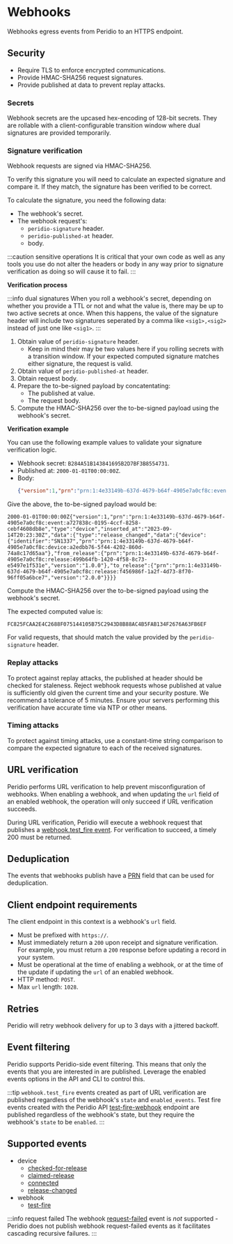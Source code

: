 # Webhooks

Webhooks egress events from Peridio to an HTTPS endpoint.

## Security

- Require TLS to enforce encrypted communications.
- Provide HMAC-SHA256 request signatures.
- Provide published at data to prevent replay attacks.

### Secrets

Webhook secrets are the upcased hex-encoding of 128-bit secrets. They are rollable with a client-configurable transition window where dual signatures are provided temporarily.

### Signature verification

Webhook requests are signed via HMAC-SHA256.

To verify this signature you will need to calculate an expected signature and compare it. If they match, the signature has been verified to be correct.

To calculate the signature, you need the following data:

- The webhook's secret.
- The webhook request's:
  - `peridio-signature` header.
  - `peridio-published-at` header.
  - body.

:::caution sensitive operations
It is critical that your own code as well as any tools you use do not alter the headers or body in any way prior to signature verification as doing so will cause it to fail.
:::

**Verification process**

:::info dual signatures
When you roll a webhook's secret, depending on whether you provide a TTL or not and what the value is, there may be up to two active secrets at once. When this happens, the value of the signature header will include two signatures seperated by a comma like `<sig1>,<sig2>` instead of just one like `<sig1>`.
:::

1. Obtain value of `peridio-signature` header.
    - Keep in mind their may be two values here if you rolling secrets with a transition window. If your expected computed signature matches either signature, the request is valid.
2. Obtain value of `peridio-published-at` header.
3. Obtain request body.
4. Prepare the to-be-signed payload by concatentating:
    - The published at value.
    - The request body.
5. Compute the HMAC-SHA256 over the to-be-signed payload using the webhook's secret.

**Verification example**

You can use the following example values to validate your signature verification logic.

- Webhook secret: `B284A51B143841695B2D7BF3B8554731`.
- Published at: `2000-01-01T00:00:00Z`.
- Body:
    ```json
    {"version":1,"prn":"prn:1:4e33149b-637d-4679-b64f-4905e7a0cf8c:event:a727838c-0195-4ccf-8258-cebf4608db8e","type":"device","inserted_at":"2023-09-14T20:23:30Z","data":{"type":"release_changed","data":{"device":{"identifier":"SN1337","prn":"prn:1:4e33149b-637d-4679-b64f-4905e7a0cf8c:device:a2edbb76-5f44-4202-860d-74a8c17d65aa"},"from_release":{"prn":"prn:1:4e33149b-637d-4679-b64f-4905e7a0cf8c:release:499b64fb-1420-4f58-8c73-e5497e1f531e","version":"1.0.0"},"to_release":{"prn":"prn:1:4e33149b-637d-4679-b64f-4905e7a0cf8c:release:f456986f-1a2f-4d73-8f70-96ff05a6bce7","version":"2.0.0"}}}}
    ```

Give the above, the to-be-signed payload would be:

```text
2000-01-01T00:00:00Z{"version":1,"prn":"prn:1:4e33149b-637d-4679-b64f-4905e7a0cf8c:event:a727838c-0195-4ccf-8258-cebf4608db8e","type":"device","inserted_at":"2023-09-14T20:23:30Z","data":{"type":"release_changed","data":{"device":{"identifier":"SN1337","prn":"prn:1:4e33149b-637d-4679-b64f-4905e7a0cf8c:device:a2edbb76-5f44-4202-860d-74a8c17d65aa"},"from_release":{"prn":"prn:1:4e33149b-637d-4679-b64f-4905e7a0cf8c:release:499b64fb-1420-4f58-8c73-e5497e1f531e","version":"1.0.0"},"to_release":{"prn":"prn:1:4e33149b-637d-4679-b64f-4905e7a0cf8c:release:f456986f-1a2f-4d73-8f70-96ff05a6bce7","version":"2.0.0"}}}}
```

Compute the HMAC-SHA256 over the to-be-signed payload using the webhook's secret.

The expected computed value is:

```text
FC825FCAA2E4C2688F075144105B75C2943D8B88AC4B5FAB134F2676A63FB6EF
```

For valid requests, that should match the value provided by the `peridio-signature` header.

### Replay attacks

To protect against replay attacks, the published at header should be checked for staleness. Reject webhook requests whose published at value is sufficiently old given the current time and your security posture. We recommend a tolerance of 5 minutes. Ensure your servers performing this verification have accurate time via NTP or other means.

### Timing attacks

To protect against timing attacks, use a constant-time string comparison to compare the expected signature to each of the received signatures.

## URL verification

Peridio performs URL verification to help prevent misconfiguration of webhooks. When enabling a webhook, and when updating the `url` field of an enabled webhook, the operation will only succeed if URL verification succeeds.

During URL verification, Peridio will execute a webhook request that publishes a [webhook.test_fire event](#supported-events). For verification to succeed, a timely 200 must be returned.

## Deduplication

The events that webhooks publish have a [PRN](/platform/reference/peridio-resource-names) field that can be used for deduplication.

## Client endpoint requirements

The client endpoint in this context is a webhook's `url` field.

- Must be prefixed with `https://`.
- Must immediately return a `200` upon receipt and signature verification. For example, you must return a `200` response before updating a record in your system.
- Must be operational at the time of enabling a webhook, or at the time of the update if updating the `url` of an enabled webhook.
- HTTP method:  `POST`.
- Max `url` length: `1028`.

## Retries

Peridio will retry webhook delivery for up to 3 days with a jittered backoff.

## Event filtering

Peridio supports Peridio-side event filtering. This means that only the events that you are interested in are published. Leverage the enabled events options in the API and CLI to control this.

:::tip
`webhook.test_fire` events created as part of URL verification are published regardless of the webhook's `state` and `enabled_events`. Test fire events created with the Peridio API [test-fire-webhook](/admin-api#webhooks/operation/test-fire-webhook) endpoint are published regardless of the webhook's state, but they require the webhook's `state` to be `enabled`.
:::

## Supported events

- device
  - [checked-for-release](/admin-api#device-events/operation/device-checked-for-release)
  - [claimed-release](/admin-api#device-events/operation/device-claimed-release)
  - [connected](/admin-api#device-events/operation/device-connected)
  - [release-changed](/admin-api#device-events/operation/device-release-changed)
- webhook
  - [test-fire](/admin-api#webhook-events/operation/webhook-test-fire)

:::info request failed
The webhook [request-failed](/admin-api#webhook-events/operation/webhook-request-failed) event is *not* supported - Peridio does not publish webhook request-failed events as it facilitates cascading recursive failures.
:::
